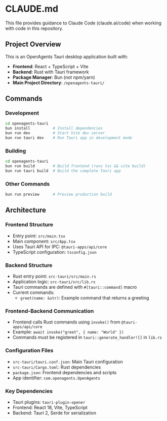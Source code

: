 # CLAUDE.md

This file provides guidance to Claude Code (claude.ai/code) when working with code in this repository.

## Project Overview

This is an OpenAgents Tauri desktop application built with:
- **Frontend**: React + TypeScript + Vite
- **Backend**: Rust with Tauri framework
- **Package Manager**: Bun (not npm/yarn)
- **Main Project Directory**: `/openagents-tauri/`

## Commands

### Development
```bash
cd openagents-tauri
bun install          # Install dependencies
bun run dev          # Start Vite dev server
bun run tauri dev    # Run Tauri app in development mode
```

### Building
```bash
cd openagents-tauri
bun run build        # Build frontend (runs tsc && vite build)
bun run tauri build  # Build the complete Tauri app
```

### Other Commands
```bash
bun run preview      # Preview production build
```

## Architecture

### Frontend Structure
- Entry point: `src/main.tsx`
- Main component: `src/App.tsx`
- Uses Tauri API for IPC: `@tauri-apps/api/core`
- TypeScript configuration: `tsconfig.json`

### Backend Structure
- Rust entry point: `src-tauri/src/main.rs`
- Application logic: `src-tauri/src/lib.rs`
- Tauri commands are defined with `#[tauri::command]` macro
- Current commands:
  - `greet(name: &str)`: Example command that returns a greeting

### Frontend-Backend Communication
- Frontend calls Rust commands using `invoke()` from `@tauri-apps/api/core`
- Example: `await invoke("greet", { name: "World" })`
- Commands must be registered in `tauri::generate_handler![]` in `lib.rs`

### Configuration Files
- `src-tauri/tauri.conf.json`: Main Tauri configuration
- `src-tauri/Cargo.toml`: Rust dependencies
- `package.json`: Frontend dependencies and scripts
- App identifier: `com.openagents.OpenAgents`

### Key Dependencies
- Tauri plugins: `tauri-plugin-opener`
- Frontend: React 18, Vite, TypeScript
- Backend: Tauri 2, Serde for serialization